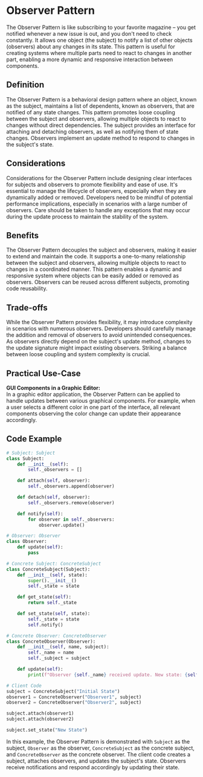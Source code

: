 # Observer Pattern

The Observer Pattern is like subscribing to your favorite magazine – you get notified whenever a new issue is out, and you don't need to check constantly. It allows one object (the subject) to notify a list of other objects (observers) about any changes in its state. This pattern is useful for creating systems where multiple parts need to react to changes in another part, enabling a more dynamic and responsive interaction between components.

## Definition

The Observer Pattern is a behavioral design pattern where an object, known as the subject, maintains a list of dependents, known as observers, that are notified of any state changes. This pattern promotes loose coupling between the subject and observers, allowing multiple objects to react to changes without direct dependencies. The subject provides an interface for attaching and detaching observers, as well as notifying them of state changes. Observers implement an update method to respond to changes in the subject's state.

## Considerations

Considerations for the Observer Pattern include designing clear interfaces for subjects and observers to promote flexibility and ease of use. It's essential to manage the lifecycle of observers, especially when they are dynamically added or removed. Developers need to be mindful of potential performance implications, especially in scenarios with a large number of observers. Care should be taken to handle any exceptions that may occur during the update process to maintain the stability of the system.

## Benefits

The Observer Pattern decouples the subject and observers, making it easier to extend and maintain the code. It supports a one-to-many relationship between the subject and observers, allowing multiple objects to react to changes in a coordinated manner. This pattern enables a dynamic and responsive system where objects can be easily added or removed as observers. Observers can be reused across different subjects, promoting code reusability.

## Trade-offs

While the Observer Pattern provides flexibility, it may introduce complexity in scenarios with numerous observers. Developers should carefully manage the addition and removal of observers to avoid unintended consequences. As observers directly depend on the subject's update method, changes to the update signature might impact existing observers. Striking a balance between loose coupling and system complexity is crucial.

## Practical Use-Case

**GUI Components in a Graphic Editor:**\
In a graphic editor application, the Observer Pattern can be applied to handle updates between various graphical components. For example, when a user selects a different color in one part of the interface, all relevant components observing the color change can update their appearance accordingly.

## Code Example

```python
# Subject: Subject
class Subject:
    def __init__(self):
        self._observers = []

    def attach(self, observer):
        self._observers.append(observer)

    def detach(self, observer):
        self._observers.remove(observer)

    def notify(self):
        for observer in self._observers:
            observer.update()

# Observer: Observer
class Observer:
    def update(self):
        pass

# Concrete Subject: ConcreteSubject
class ConcreteSubject(Subject):
    def __init__(self, state):
        super().__init__()
        self._state = state

    def get_state(self):
        return self._state

    def set_state(self, state):
        self._state = state
        self.notify()

# Concrete Observer: ConcreteObserver
class ConcreteObserver(Observer):
    def __init__(self, name, subject):
        self._name = name
        self._subject = subject

    def update(self):
        print(f"Observer {self._name} received update. New state: {self._subject.get_state()}")

# Client Code
subject = ConcreteSubject("Initial State")
observer1 = ConcreteObserver("Observer1", subject)
observer2 = ConcreteObserver("Observer2", subject)

subject.attach(observer1)
subject.attach(observer2)

subject.set_state("New State")
```

In this example, the Observer Pattern is demonstrated with `Subject` as the subject, `Observer` as the observer, `ConcreteSubject` as the concrete subject, and `ConcreteObserver` as the concrete observer. The client code creates a subject, attaches observers, and updates the subject's state. Observers receive notifications and respond accordingly by updating their state.
